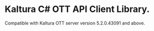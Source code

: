 # Kaltura C# OTT API Client Library.
Compatible with Kaltura OTT server version 5.2.0.43091 and above.
